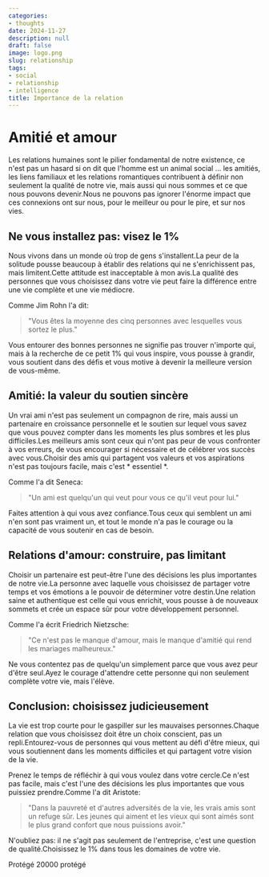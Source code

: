 ```yaml
---
categories:
- thoughts
date: 2024-11-27
description: null
draft: false
image: logo.png
slug: relationship
tags:
- social
- relationship
- intelligence
title: Importance de la relation
---
```


<!-- hash: 26d36a5898e1 -->
# Amitié et amour

Les relations humaines sont le pilier fondamental de notre existence, ce n'est pas un hasard si on dit que l'homme est un animal social ... les amitiés, les liens familiaux et les relations romantiques contribuent à définir non seulement la qualité de notre vie, mais aussi qui nous sommes et ce que nous pouvons devenir.Nous ne pouvons pas ignorer l'énorme impact que ces connexions ont sur nous, pour le meilleur ou pour le pire, et sur nos vies.

## Ne vous installez pas: visez le 1%

Nous vivons dans un monde où trop de gens s'installent.La peur de la solitude pousse beaucoup à établir des relations qui ne s'enrichissent pas, mais limitent.Cette attitude est inacceptable à mon avis.La qualité des personnes que vous choisissez dans votre vie peut faire la différence entre une vie complète et une vie médiocre.

Comme Jim Rohn l'a dit:
> "Vous êtes la moyenne des cinq personnes avec lesquelles vous sortez le plus."

Vous entourer des bonnes personnes ne signifie pas trouver n'importe qui, mais à la recherche de ce petit 1% qui vous inspire, vous pousse à grandir, vous soutient dans des défis et vous motive à devenir la meilleure version de vous-même.

## Amitié: la valeur du soutien sincère

Un vrai ami n'est pas seulement un compagnon de rire, mais aussi un partenaire en croissance personnelle et le soutien sur lequel vous savez que vous pouvez compter dans les moments les plus sombres et les plus difficiles.Les meilleurs amis sont ceux qui n'ont pas peur de vous confronter à vos erreurs, de vous encourager si nécessaire et de célébrer vos succès avec vous.Choisir des amis qui partagent vos valeurs et vos aspirations n'est pas toujours facile, mais c'est * essentiel *.

Comme l'a dit Seneca:
> "Un ami est quelqu'un qui veut pour vous ce qu'il veut pour lui."

Faites attention à qui vous avez confiance.Tous ceux qui semblent un ami n'en sont pas vraiment un, et tout le monde n'a pas le courage ou la capacité de vous soutenir en cas de besoin.

## Relations d'amour: construire, pas limitant

Choisir un partenaire est peut-être l'une des décisions les plus importantes de notre vie.La personne avec laquelle vous choisissez de partager votre temps et vos émotions a le pouvoir de déterminer votre destin.Une relation saine et authentique est celle qui vous enrichit, vous pousse à de nouveaux sommets et crée un espace sûr pour votre développement personnel.

Comme l'a écrit Friedrich Nietzsche:
> "Ce n'est pas le manque d'amour, mais le manque d'amitié qui rend les mariages malheureux."

Ne vous contentez pas de quelqu'un simplement parce que vous avez peur d'être seul.Ayez le courage d'attendre cette personne qui non seulement complète votre vie, mais l'élève.

## Conclusion: choisissez judicieusement

La vie est trop courte pour le gaspiller sur les mauvaises personnes.Chaque relation que vous choisissez doit être un choix conscient, pas un repli.Entourez-vous de personnes qui vous mettent au défi d'être mieux, qui vous soutiennent dans les moments difficiles et qui partagent votre vision de la vie.

Prenez le temps de réfléchir à qui vous voulez dans votre cercle.Ce n'est pas facile, mais c'est l'une des décisions les plus importantes que vous puissiez prendre.Comme l'a dit Aristote:
> "Dans la pauvreté et d'autres adversités de la vie, les vrais amis sont un refuge sûr. Les jeunes qui aiment et les vieux qui sont aimés sont le plus grand confort que nous puissions avoir."

N'oubliez pas: il ne s'agit pas seulement de l'entreprise, c'est une question de qualité.Choisissez le 1% dans tous les domaines de votre vie.

Protégé 20000 protégé